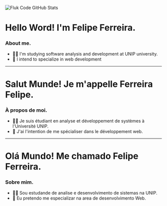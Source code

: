 ![Fluk Code GitHub Stats](https://github-readme-stats.vercel.app/api?username=fluk-code&show_icons=true)

# Hello Word! I'm Felipe Ferreira.

### About me.
- 👨‍🎓 I'm studying software analysis and development at UNIP university.
- 📖 I intend to specialize in web development

----------------------------------
# Salut Munde! Je m'appelle Ferreira Felipe. 

### À propos de moi.
- 👨‍🎓 Je suis étudiant en analyse et développement de systèmes à l'Université UNIP. 
- 📖 J'ai l'intention de me spécialiser dans le développement web. 


----------------------------------
# Olá Mundo! Me chamado Felipe Ferreira. 

### Sobre mim.
- 👨‍🎓 Sou estudande de analise e desenvolvimento de sistemas na UNIP. 
- 📖 Eu pretendo me especializar na area de desenvolvimento Web.
